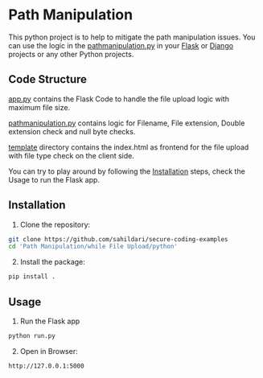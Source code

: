 # Path Manipulation 
This python project is to help to mitigate the path manipulation issues. You can use the logic in the [pathmanipulation.py](./securecodingexamples/fileupload/pathmanipulation/src/pathmanipulation.py) in your [Flask](https://pypi.org/project/Flask/) or [Django](https://pypi.org/project/Django/) projects or any other Python projects.

## Code Structure

[app.py](./securecodingexamples/fileupload/pathmanipulation/src/app.py) contains the Flask Code to handle the file upload logic with maximum file size.

[pathmanipulation.py](./securecodingexamples/fileupload/pathmanipulation/src/pathmanipulation.py) contains logic for Filename, File extension, Double extension check and null byte checks.

[template](./securecodingexamples/fileupload/pathmanipulation/src/templates/) directory contains the index.html as frontend for the file upload with file type check on the client side.

You can try to play around by following the [Installation](#) steps, check the Usage to run the Flask app.

## Installation

1. Clone the repository:
```sh
git clone https://github.com/sahildari/secure-coding-examples
cd 'Path Manipulation/while File Upload/python'
```
2. Install the package:   
```sh
pip install .
```
## Usage
1. Run the Flask app
```sh
python run.py
```
2. Open in Browser:
```
http://127.0.0.1:5000
```
